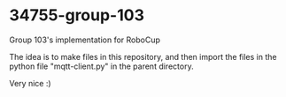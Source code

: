 # 34755-group-103
Group 103's implementation for RoboCup

The idea is to make files in this repository, and then import the files in the python file "mqtt-client.py" in the parent directory. 

Very nice :)
